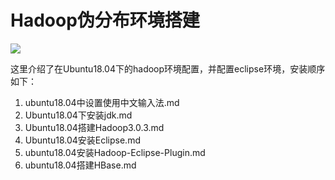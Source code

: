 # Hadoop伪分布环境搭建

<img src="http://upload-images.jianshu.io/upload_images/15675864-952291e89189c8a8.jpg">

这里介绍了在Ubuntu18.04下的hadoop环境配置，并配置eclipse环境，安装顺序如下：

1. ubuntu18.04中设置使用中文输入法.md
2. Ubuntu18.04下安装jdk.md
3. Ubuntu18.04搭建Hadoop3.0.3.md
4. Ubuntu18.04安装Eclipse.md
5. ubuntu18.04安装Hadoop-Eclipse-Plugin.md
6. ubuntu18.04搭建HBase.md

